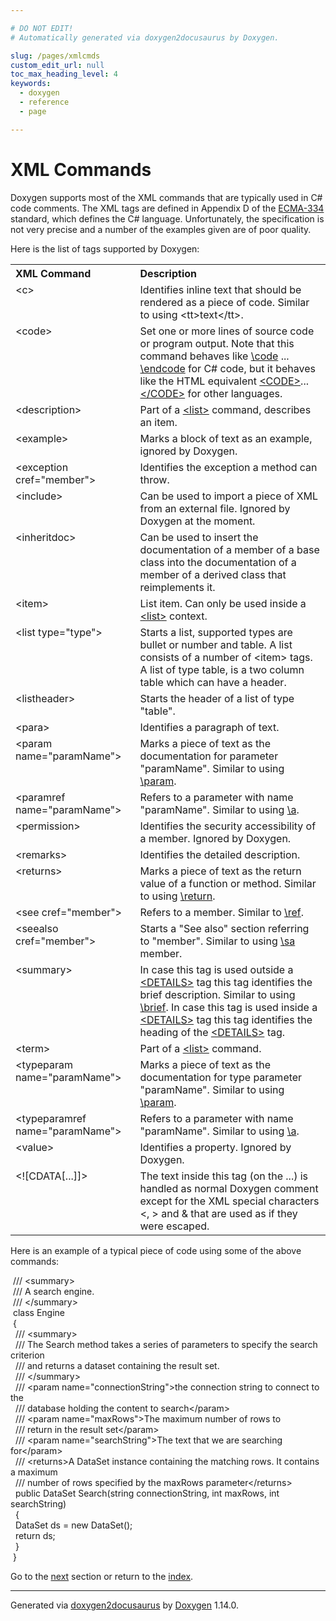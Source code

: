 ```yaml
---

# DO NOT EDIT!
# Automatically generated via doxygen2docusaurus by Doxygen.

slug: /pages/xmlcmds
custom_edit_url: null
toc_max_heading_level: 4
keywords:
  - doxygen
  - reference
  - page

---
```


<div class="doxyPage">

# XML Commands




<p>Doxygen supports most of the XML commands that are typically used in C# code comments. The XML tags are defined in Appendix D of the <a href="https://ecma-international.org/publications-and-standards/standards/ecma-334/">ECMA-334</a> standard, which defines the C# language. Unfortunately, the specification is not very precise and a number of the examples given are of poor quality.</p>


<p>Here is the list of tags supported by Doxygen:</p>


<table class="doxyTable">
<tr>
<th align="left">XML Command</th>
<th align="left">Description</th>
</tr>
<tr>
<td valign="top"><a id="xmltag_c"></a> <span class="doxyComputerOutput"> &lt;c&gt;</span></td>
<td valign="top">Identifies inline text that should be rendered as a piece of code. Similar to using <span class="doxyComputerOutput">&lt;tt&gt;</span>text<span class="doxyComputerOutput">&lt;/tt&gt;</span>.</td>
</tr>
<tr>
<td valign="top"><a id="xmltag_code"></a> <span class="doxyComputerOutput"> &lt;code&gt;</span></td>
<td valign="top">Set one or more lines of source code or program output. Note that this command behaves like <a href="/web-doxygen/docs/pages/commands/#cmdcode">\code</a> ... <a href="/web-doxygen/docs/pages/commands/#cmdendcode">\endcode</a> for C# code, but it behaves like the HTML equivalent <a href="/web-doxygen/docs/pages/htmlcmds/#htmltag_CODE">&lt;CODE&gt;</a>...<a href="/web-doxygen/docs/pages/htmlcmds/#htmltag_endCODE">&lt;/CODE&gt;</a> for other languages.</td>
</tr>
<tr>
<td valign="top"><a id="xmltag_description"></a> <span class="doxyComputerOutput"> &lt;description&gt;</span></td>
<td valign="top">Part of a <a href="#xmltag_list">&lt;list&gt;</a> command, describes an item.</td>
</tr>
<tr>
<td valign="top"><a id="xmltag_example"></a> <span class="doxyComputerOutput"> &lt;example&gt;</span></td>
<td valign="top">Marks a block of text as an example, ignored by Doxygen.</td>
</tr>
<tr>
<td valign="top"><a id="xmltag_exception"></a> <span class="doxyComputerOutput"> &lt;exception cref="member"&gt;</span></td>
<td valign="top">Identifies the exception a method can throw.</td>
</tr>
<tr>
<td valign="top"><a id="xmltag_include"></a> <span class="doxyComputerOutput"> &lt;include&gt;</span></td>
<td valign="top">Can be used to import a piece of XML from an external file. Ignored by Doxygen at the moment.</td>
</tr>
<tr>
<td valign="top"><a id="xmltag_inheritdoc"></a> <span class="doxyComputerOutput"> &lt;inheritdoc&gt;</span></td>
<td valign="top">Can be used to insert the documentation of a member of a base class into the documentation of a member of a derived class that reimplements it.</td>
</tr>
<tr>
<td valign="top"><a id="xmltag_item"></a> <span class="doxyComputerOutput"> &lt;item&gt;</span></td>
<td valign="top">List item. Can only be used inside a <a href="#xmltag_list">&lt;list&gt;</a> context.</td>
</tr>
<tr>
<td valign="top"><a id="xmltag_list"></a> <span class="doxyComputerOutput"> &lt;list type="type"&gt;</span></td>
<td valign="top">Starts a list, supported types are <span class="doxyComputerOutput">bullet</span> or <span class="doxyComputerOutput">number</span> and <span class="doxyComputerOutput">table</span>. A list consists of a number of <span class="doxyComputerOutput">&lt;item&gt;</span> tags. A list of type table, is a two column table which can have a header.</td>
</tr>
<tr>
<td valign="top"><a id="xmltag_listheader"></a> <span class="doxyComputerOutput"> &lt;listheader&gt;</span></td>
<td valign="top">Starts the header of a list of type "table".</td>
</tr>
<tr>
<td valign="top"><a id="xmltag_para"></a> <span class="doxyComputerOutput"> &lt;para&gt;</span></td>
<td valign="top">Identifies a paragraph of text.</td>
</tr>
<tr>
<td valign="top"><a id="xmltag_param"></a> <span class="doxyComputerOutput"> &lt;param name="paramName"&gt;</span></td>
<td valign="top">Marks a piece of text as the documentation for parameter "paramName". Similar to using <a href="/web-doxygen/docs/pages/commands/#cmdparam">\param</a>.</td>
</tr>
<tr>
<td valign="top"><a id="xmltag_paramref"></a> <span class="doxyComputerOutput"> &lt;paramref name="paramName"&gt;</span></td>
<td valign="top">Refers to a parameter with name "paramName". Similar to using <a href="/web-doxygen/docs/pages/commands/#cmda">\a</a>.</td>
</tr>
<tr>
<td valign="top"><a id="xmltag_permission"></a> <span class="doxyComputerOutput"> &lt;permission&gt;</span></td>
<td valign="top">Identifies the security accessibility of a member. Ignored by Doxygen.</td>
</tr>
<tr>
<td valign="top"><a id="xmltag_remarks"></a> <span class="doxyComputerOutput"> &lt;remarks&gt;</span></td>
<td valign="top">Identifies the detailed description.</td>
</tr>
<tr>
<td valign="top"><a id="xmltag_returns"></a> <span class="doxyComputerOutput"> &lt;returns&gt;</span></td>
<td valign="top">Marks a piece of text as the return value of a function or method. Similar to using <a href="/web-doxygen/docs/pages/commands/#cmdreturn">\return</a>.</td>
</tr>
<tr>
<td valign="top"><a id="xmltag_see"></a> <span class="doxyComputerOutput"> &lt;see cref="member"&gt;</span></td>
<td valign="top">Refers to a member. Similar to <a href="/web-doxygen/docs/pages/commands/#cmdref">\ref</a>.</td>
</tr>
<tr>
<td valign="top"><a id="xmltag_seealso"></a> <span class="doxyComputerOutput"> &lt;seealso cref="member"&gt;</span></td>
<td valign="top">Starts a "See also" section referring to "member". Similar to using <a href="/web-doxygen/docs/pages/commands/#cmdsa">\sa</a> member.</td>
</tr>
<tr>
<td valign="top"><a id="xmltag_summary"></a> <span class="doxyComputerOutput"> &lt;summary&gt;</span></td>
<td valign="top">In case this tag is used outside a <a href="/web-doxygen/docs/pages/htmlcmds/#htmltag_DETAILS">&lt;DETAILS&gt;</a> tag this tag identifies the brief description. Similar to using <a href="/web-doxygen/docs/pages/commands/#cmdbrief">\brief</a>. In case this tag is used inside a <a href="/web-doxygen/docs/pages/htmlcmds/#htmltag_DETAILS">&lt;DETAILS&gt;</a> tag this tag identifies the heading of the <a href="/web-doxygen/docs/pages/htmlcmds/#htmltag_DETAILS">&lt;DETAILS&gt;</a> tag.</td>
</tr>
<tr>
<td valign="top"><a id="xmltag_term"></a> <span class="doxyComputerOutput"> &lt;term&gt;</span></td>
<td valign="top">Part of a <a href="#xmltag_list">&lt;list&gt;</a> command.</td>
</tr>
<tr>
<td valign="top"><a id="xmltag_typeparam"></a> <span class="doxyComputerOutput"> &lt;typeparam name="paramName"&gt;</span></td>
<td valign="top">Marks a piece of text as the documentation for type parameter "paramName". Similar to using <a href="/web-doxygen/docs/pages/commands/#cmdparam">\param</a>.</td>
</tr>
<tr>
<td valign="top"><a id="xmltag_typeparamref"></a> <span class="doxyComputerOutput">&lt;typeparamref name="paramName"&gt;</span></td>
<td valign="top">Refers to a parameter with name "paramName". Similar to using <a href="/web-doxygen/docs/pages/commands/#cmda">\a</a>.</td>
</tr>
<tr>
<td valign="top"><a id="xmltag_value"></a> <span class="doxyComputerOutput"> &lt;value&gt;</span></td>
<td valign="top">Identifies a property. Ignored by Doxygen.</td>
</tr>
<tr>
<td valign="top"><a id="xmltag_CDATA"></a> <span class="doxyComputerOutput"> &lt;![CDATA[...]]&gt;</span></td>
<td valign="top">The text inside this tag (on the ...) is handled as normal Doxygen comment except for the XML special characters <span class="doxyComputerOutput">&lt;</span>, <span class="doxyComputerOutput">&gt;</span> and <span class="doxyComputerOutput">&amp;</span> that are used as if they were escaped.</td>
</tr>
</table>

<p>Here is an example of a typical piece of code using some of the above commands:</p>


<div class="doxyProgramListing">

<div class="doxyCodeLine"><span class="doxyNoLineNumber">&nbsp;</span><span class="doxyLineContent"><span class="doxyHighlightComment">/// &lt;summary&gt;</span></span></div>
<div class="doxyCodeLine"><span class="doxyNoLineNumber">&nbsp;</span><span class="doxyLineContent"><span class="doxyHighlightComment">/// A search engine.</span></span></div>
<div class="doxyCodeLine"><span class="doxyNoLineNumber">&nbsp;</span><span class="doxyLineContent"><span class="doxyHighlightComment">/// &lt;/summary&gt;</span></span></div>
<div class="doxyCodeLine"><span class="doxyNoLineNumber">&nbsp;</span><span class="doxyLineContent"><span class="doxyHighlightKeyword">class </span><span class="doxyHighlight">Engine</span></span></div>
<div class="doxyCodeLine"><span class="doxyNoLineNumber">&nbsp;</span><span class="doxyLineContent"><span class="doxyHighlight">{</span></span></div>
<div class="doxyCodeLine"><span class="doxyNoLineNumber">&nbsp;</span><span class="doxyLineContent"><span class="doxyHighlightComment">  /// &lt;summary&gt;</span></span></div>
<div class="doxyCodeLine"><span class="doxyNoLineNumber">&nbsp;</span><span class="doxyLineContent"><span class="doxyHighlightComment">  /// The Search method takes a series of parameters to specify the search criterion</span></span></div>
<div class="doxyCodeLine"><span class="doxyNoLineNumber">&nbsp;</span><span class="doxyLineContent"><span class="doxyHighlightComment">  /// and returns a dataset containing the result set.</span></span></div>
<div class="doxyCodeLine"><span class="doxyNoLineNumber">&nbsp;</span><span class="doxyLineContent"><span class="doxyHighlightComment">  /// &lt;/summary&gt;</span></span></div>
<div class="doxyCodeLine"><span class="doxyNoLineNumber">&nbsp;</span><span class="doxyLineContent"><span class="doxyHighlightComment">  /// &lt;param name="connectionString"&gt;the connection string to connect to the</span></span></div>
<div class="doxyCodeLine"><span class="doxyNoLineNumber">&nbsp;</span><span class="doxyLineContent"><span class="doxyHighlightComment">  /// database holding the content to search&lt;/param&gt;</span></span></div>
<div class="doxyCodeLine"><span class="doxyNoLineNumber">&nbsp;</span><span class="doxyLineContent"><span class="doxyHighlightComment">  /// &lt;param name="maxRows"&gt;The maximum number of rows to</span></span></div>
<div class="doxyCodeLine"><span class="doxyNoLineNumber">&nbsp;</span><span class="doxyLineContent"><span class="doxyHighlightComment">  /// return in the result set&lt;/param&gt;</span></span></div>
<div class="doxyCodeLine"><span class="doxyNoLineNumber">&nbsp;</span><span class="doxyLineContent"><span class="doxyHighlightComment">  /// &lt;param name="searchString"&gt;The text that we are searching for&lt;/param&gt;</span></span></div>
<div class="doxyCodeLine"><span class="doxyNoLineNumber">&nbsp;</span><span class="doxyLineContent"><span class="doxyHighlightComment">  /// &lt;returns&gt;A DataSet instance containing the matching rows. It contains a maximum</span></span></div>
<div class="doxyCodeLine"><span class="doxyNoLineNumber">&nbsp;</span><span class="doxyLineContent"><span class="doxyHighlightComment">  /// number of rows specified by the maxRows parameter&lt;/returns&gt;</span></span></div>
<div class="doxyCodeLine"><span class="doxyNoLineNumber">&nbsp;</span><span class="doxyLineContent"><span class="doxyHighlight">  </span><span class="doxyHighlightKeyword">public</span><span class="doxyHighlight"> DataSet Search(</span><span class="doxyHighlightKeywordType">string</span><span class="doxyHighlight"> connectionString, </span><span class="doxyHighlightKeywordType">int</span><span class="doxyHighlight"> maxRows, </span><span class="doxyHighlightKeywordType">int</span><span class="doxyHighlight"> searchString)</span></span></div>
<div class="doxyCodeLine"><span class="doxyNoLineNumber">&nbsp;</span><span class="doxyLineContent"><span class="doxyHighlight">  {</span></span></div>
<div class="doxyCodeLine"><span class="doxyNoLineNumber">&nbsp;</span><span class="doxyLineContent"><span class="doxyHighlight">    DataSet ds = </span><span class="doxyHighlightKeyword">new</span><span class="doxyHighlight"> DataSet();</span></span></div>
<div class="doxyCodeLine"><span class="doxyNoLineNumber">&nbsp;</span><span class="doxyLineContent"><span class="doxyHighlight">    </span><span class="doxyHighlightKeywordFlow">return</span><span class="doxyHighlight"> ds;</span></span></div>
<div class="doxyCodeLine"><span class="doxyNoLineNumber">&nbsp;</span><span class="doxyLineContent"><span class="doxyHighlight">  }</span></span></div>
<div class="doxyCodeLine"><span class="doxyNoLineNumber">&nbsp;</span><span class="doxyLineContent"><span class="doxyHighlight">}</span></span></div>

</div>

 
Go to the <a href="/docs/pages/emojisup/">next</a> section or return to the
 <a href="/docs/">index</a>.


<hr/>

<p class="doxyGeneratedBy">Generated via <a href="https://github.com/xpack/doxygen2docusaurus">doxygen2docusaurus</a> by <a href="https://www.doxygen.nl">Doxygen</a> 1.14.0.</p>

</div>

